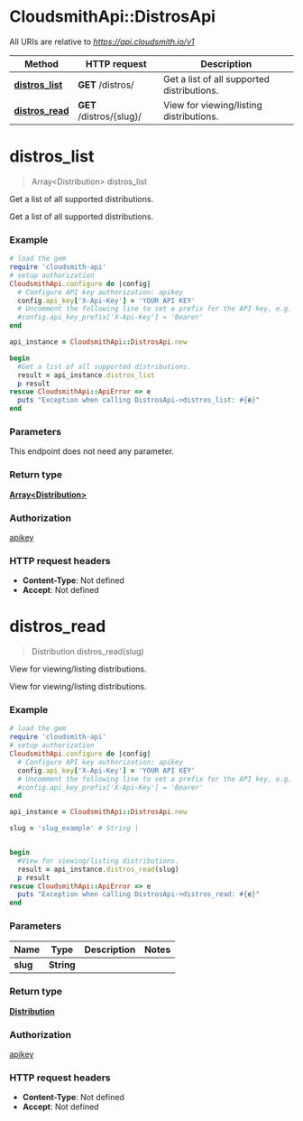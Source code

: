 # CloudsmithApi::DistrosApi

All URIs are relative to *https://api.cloudsmith.io/v1*

Method | HTTP request | Description
------------- | ------------- | -------------
[**distros_list**](DistrosApi.md#distros_list) | **GET** /distros/ | Get a list of all supported distributions.
[**distros_read**](DistrosApi.md#distros_read) | **GET** /distros/{slug}/ | View for viewing/listing distributions.


# **distros_list**
> Array&lt;Distribution&gt; distros_list

Get a list of all supported distributions.

Get a list of all supported distributions.

### Example
```ruby
# load the gem
require 'cloudsmith-api'
# setup authorization
CloudsmithApi.configure do |config|
  # Configure API key authorization: apikey
  config.api_key['X-Api-Key'] = 'YOUR API KEY'
  # Uncomment the following line to set a prefix for the API key, e.g. 'Bearer' (defaults to nil)
  #config.api_key_prefix['X-Api-Key'] = 'Bearer'
end

api_instance = CloudsmithApi::DistrosApi.new

begin
  #Get a list of all supported distributions.
  result = api_instance.distros_list
  p result
rescue CloudsmithApi::ApiError => e
  puts "Exception when calling DistrosApi->distros_list: #{e}"
end
```

### Parameters
This endpoint does not need any parameter.

### Return type

[**Array&lt;Distribution&gt;**](Distribution.md)

### Authorization

[apikey](../README.md#apikey)

### HTTP request headers

 - **Content-Type**: Not defined
 - **Accept**: Not defined



# **distros_read**
> Distribution distros_read(slug)

View for viewing/listing distributions.

View for viewing/listing distributions.

### Example
```ruby
# load the gem
require 'cloudsmith-api'
# setup authorization
CloudsmithApi.configure do |config|
  # Configure API key authorization: apikey
  config.api_key['X-Api-Key'] = 'YOUR API KEY'
  # Uncomment the following line to set a prefix for the API key, e.g. 'Bearer' (defaults to nil)
  #config.api_key_prefix['X-Api-Key'] = 'Bearer'
end

api_instance = CloudsmithApi::DistrosApi.new

slug = 'slug_example' # String | 


begin
  #View for viewing/listing distributions.
  result = api_instance.distros_read(slug)
  p result
rescue CloudsmithApi::ApiError => e
  puts "Exception when calling DistrosApi->distros_read: #{e}"
end
```

### Parameters

Name | Type | Description  | Notes
------------- | ------------- | ------------- | -------------
 **slug** | **String**|  | 

### Return type

[**Distribution**](Distribution.md)

### Authorization

[apikey](../README.md#apikey)

### HTTP request headers

 - **Content-Type**: Not defined
 - **Accept**: Not defined



